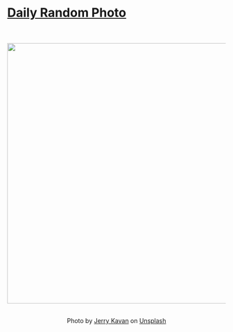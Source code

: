 # [Daily Random Photo](https://www.dailyrandomphoto.com/)

<div align="center">
  <br>
  <br>
  <a href="https://www.dailyrandomphoto.com/p/2025/2025-08-01/"><img src="https://images.unsplash.com/photo-1753176392557-74d3a9da1b59?crop=entropy&cs=tinysrgb&fit=max&fm=jpg&ixid=M3w3NzUwOHwwfDF8cmFuZG9tfHx8fHx8fHx8MTc1NDAwOTk2MXw&ixlib=rb-4.1.0&q=80&w=1080" width="600px"></a>
  <br>
  <br>
  <p class="has-text-grey">Photo by <a href="https://unsplash.com/@jerrykavan?utm_source=Daily%20Random%20Photo&amp;utm_medium=referral" target="_blank" rel="noopener noreferrer">Jerry Kavan</a> on <a href="https://unsplash.com/photos/aerial-view-of-a-forest-beside-a-teal-lake-sGJomXn2Pu8?utm_source=Daily%20Random%20Photo&amp;utm_medium=referral" target="_blank" rel="noopener noreferrer">Unsplash</a></p>
</div>
